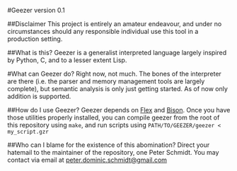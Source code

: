 #Geezer version 0.1

##Disclaimer
This project is entirely an amateur endeavour, and under no circumstances should any responsible individual use this tool in a production setting.

##What is this?
Geezer is a generalist interpreted language largely inspired by Python, C, and to a lesser extent Lisp. 

#What can Geezer do?
Right now, not much. The bones of the interpreter are there (i.e. the parser and memory management tools are largely complete), but semantic analysis is only just getting started. As of now only addition is supported.

##How do I use Geezer?
Geezer depends on [Flex](https://github.com/westes/flex) and [Bison](https://github.com/akimd/bison). Once you have those utilities properly installed, you can compile geezer from the root of this repository using `make`, and run scripts using `PATH/TO/GEEZER/geezer < my_script.gzr`

##Who can I blame for the existence of this abomination?
Direct your hatemail to the maintainer of the repository, one Peter Schmidt. You may contact via email at peter.dominic.schmidt@gmail.com